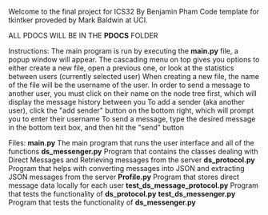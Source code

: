Welcome to the final project for ICS32 By Benjamin Pham
Code template for tkintker proveded by Mark Baldwin at UCI.

ALL PDOCS WILL BE IN THE __PDOCS__ FOLDER

Instructions:
  The main program is run by executing the __main.py__ file, a popup window will appear.
  The cascading menu on top gives you options to either create a new file, open a previous one, or look at the statistics between users (currently selected user)
    When creating a new file, the name of the file will be the username of the user.
  In order to send a message to another user, you must click on their name on the node tree first, which will display the message history between you
  To add a sender (aka another user), click the "add sender" button on the bottom right, which will prompt you to enter their username
  To send a message, type the desired message in the bottom text box, and then hit the "send" button

Files:
__main.py__ The main program that runs the user interface and all of the functions
__ds_messenger.py__ Program that contains the classes dealing with Direct Messages and Retrieving messages from the server
__ds_protocol.py__ Program that helps with converting messages into JSON and extracting JSON messages from the server
__Profile.py__ Program that stores direct message data locally for each user
__test_ds_message_protocol.py__ Program that tests the functionality of __ds_protocol.py__
__test_ds_messenger.py__ Program that tests the functionality of __ds_messenger.py__




